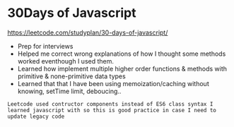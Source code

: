 # 30Days of Javascript

https://leetcode.com/studyplan/30-days-of-javascript/

- Prep for interviews
- Helped me correct wrong explanations of how I thought some methods worked eventhough I used them.
- Learned how implement multiple higher order functions & methods with primitive & none-primitive data types
- Learned that that I have been using memoization/caching without knowing, setTime limit, deboucing..

```
Leetcode used contructor components instead of ES6 class syntax I learned javascript with so this is good practice in case I need to update legacy code
```

